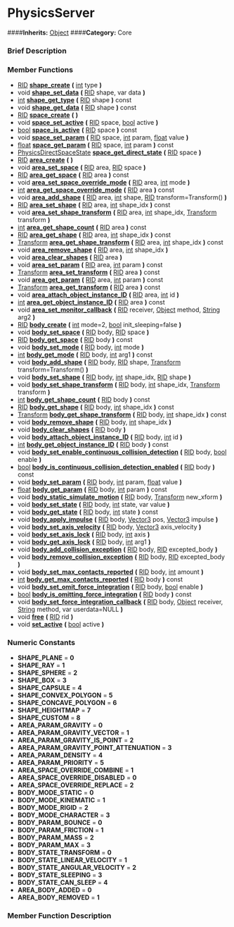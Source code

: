 #  PhysicsServer  
####**Inherits:** [Object](class_object)
####**Category:** Core

###  Brief Description  


###  Member Functions 
  * [RID](class_rid)  **[shape&#95;create](#shape_create)**  **(** [int](class_int) type  **)**
  * void  **[shape&#95;set&#95;data](#shape_set_data)**  **(** [RID](class_rid) shape, var data  **)**
  * [int](class_int)  **[shape&#95;get&#95;type](#shape_get_type)**  **(** [RID](class_rid) shape  **)** const
  * void  **[shape&#95;get&#95;data](#shape_get_data)**  **(** [RID](class_rid) shape  **)** const
  * [RID](class_rid)  **[space&#95;create](#space_create)**  **(** **)**
  * void  **[space&#95;set&#95;active](#space_set_active)**  **(** [RID](class_rid) space, [bool](class_bool) active  **)**
  * [bool](class_bool)  **[space&#95;is&#95;active](#space_is_active)**  **(** [RID](class_rid) space  **)** const
  * void  **[space&#95;set&#95;param](#space_set_param)**  **(** [RID](class_rid) space, [int](class_int) param, [float](class_float) value  **)**
  * [float](class_float)  **[space&#95;get&#95;param](#space_get_param)**  **(** [RID](class_rid) space, [int](class_int) param  **)** const
  * [PhysicsDirectSpaceState](class_physicsdirectspacestate)  **[space&#95;get&#95;direct&#95;state](#space_get_direct_state)**  **(** [RID](class_rid) space  **)**
  * [RID](class_rid)  **[area&#95;create](#area_create)**  **(** **)**
  * void  **[area&#95;set&#95;space](#area_set_space)**  **(** [RID](class_rid) area, [RID](class_rid) space  **)**
  * [RID](class_rid)  **[area&#95;get&#95;space](#area_get_space)**  **(** [RID](class_rid) area  **)** const
  * void  **[area&#95;set&#95;space&#95;override&#95;mode](#area_set_space_override_mode)**  **(** [RID](class_rid) area, [int](class_int) mode  **)**
  * [int](class_int)  **[area&#95;get&#95;space&#95;override&#95;mode](#area_get_space_override_mode)**  **(** [RID](class_rid) area  **)** const
  * void  **[area&#95;add&#95;shape](#area_add_shape)**  **(** [RID](class_rid) area, [int](class_int) shape, [RID](class_rid) transform=Transform()  **)**
  * [RID](class_rid)  **[area&#95;set&#95;shape](#area_set_shape)**  **(** [RID](class_rid) area, [int](class_int) shape_idx  **)** const
  * void  **[area&#95;set&#95;shape&#95;transform](#area_set_shape_transform)**  **(** [RID](class_rid) area, [int](class_int) shape_idx, [Transform](class_transform) transform  **)**
  * [int](class_int)  **[area&#95;get&#95;shape&#95;count](#area_get_shape_count)**  **(** [RID](class_rid) area  **)** const
  * [RID](class_rid)  **[area&#95;get&#95;shape](#area_get_shape)**  **(** [RID](class_rid) area, [int](class_int) shape_idx  **)** const
  * [Transform](class_transform)  **[area&#95;get&#95;shape&#95;transform](#area_get_shape_transform)**  **(** [RID](class_rid) area, [int](class_int) shape_idx  **)** const
  * void  **[area&#95;remove&#95;shape](#area_remove_shape)**  **(** [RID](class_rid) area, [int](class_int) shape_idx  **)**
  * void  **[area&#95;clear&#95;shapes](#area_clear_shapes)**  **(** [RID](class_rid) area  **)**
  * void  **[area&#95;set&#95;param](#area_set_param)**  **(** [RID](class_rid) area, [int](class_int) param  **)** const
  * [Transform](class_transform)  **[area&#95;set&#95;transform](#area_set_transform)**  **(** [RID](class_rid) area  **)** const
  * void  **[area&#95;get&#95;param](#area_get_param)**  **(** [RID](class_rid) area, [int](class_int) param  **)** const
  * [Transform](class_transform)  **[area&#95;get&#95;transform](#area_get_transform)**  **(** [RID](class_rid) area  **)** const
  * void  **[area&#95;attach&#95;object&#95;instance&#95;ID](#area_attach_object_instance_ID)**  **(** [RID](class_rid) area, [int](class_int) id  **)**
  * [int](class_int)  **[area&#95;get&#95;object&#95;instance&#95;ID](#area_get_object_instance_ID)**  **(** [RID](class_rid) area  **)** const
  * void  **[area&#95;set&#95;monitor&#95;callback](#area_set_monitor_callback)**  **(** [RID](class_rid) receiver, [Object](class_object) method, [String](class_string) arg2  **)**
  * [RID](class_rid)  **[body&#95;create](#body_create)**  **(** [int](class_int) mode=2, [bool](class_bool) init_sleeping=false  **)**
  * void  **[body&#95;set&#95;space](#body_set_space)**  **(** [RID](class_rid) body, [RID](class_rid) space  **)**
  * [RID](class_rid)  **[body&#95;get&#95;space](#body_get_space)**  **(** [RID](class_rid) body  **)** const
  * void  **[body&#95;set&#95;mode](#body_set_mode)**  **(** [RID](class_rid) body, [int](class_int) mode  **)**
  * [int](class_int)  **[body&#95;get&#95;mode](#body_get_mode)**  **(** [RID](class_rid) body, [int](class_int) arg1  **)** const
  * void  **[body&#95;add&#95;shape](#body_add_shape)**  **(** [RID](class_rid) body, [RID](class_rid) shape, [Transform](class_transform) transform=Transform()  **)**
  * void  **[body&#95;set&#95;shape](#body_set_shape)**  **(** [RID](class_rid) body, [int](class_int) shape_idx, [RID](class_rid) shape  **)**
  * void  **[body&#95;set&#95;shape&#95;transform](#body_set_shape_transform)**  **(** [RID](class_rid) body, [int](class_int) shape_idx, [Transform](class_transform) transform  **)**
  * [int](class_int)  **[body&#95;get&#95;shape&#95;count](#body_get_shape_count)**  **(** [RID](class_rid) body  **)** const
  * [RID](class_rid)  **[body&#95;get&#95;shape](#body_get_shape)**  **(** [RID](class_rid) body, [int](class_int) shape_idx  **)** const
  * [Transform](class_transform)  **[body&#95;get&#95;shape&#95;transform](#body_get_shape_transform)**  **(** [RID](class_rid) body, [int](class_int) shape_idx  **)** const
  * void  **[body&#95;remove&#95;shape](#body_remove_shape)**  **(** [RID](class_rid) body, [int](class_int) shape_idx  **)**
  * void  **[body&#95;clear&#95;shapes](#body_clear_shapes)**  **(** [RID](class_rid) body  **)**
  * void  **[body&#95;attach&#95;object&#95;instance&#95;ID](#body_attach_object_instance_ID)**  **(** [RID](class_rid) body, [int](class_int) id  **)**
  * [int](class_int)  **[body&#95;get&#95;object&#95;instance&#95;ID](#body_get_object_instance_ID)**  **(** [RID](class_rid) body  **)** const
  * void  **[body&#95;set&#95;enable&#95;continuous&#95;collision&#95;detection](#body_set_enable_continuous_collision_detection)**  **(** [RID](class_rid) body, [bool](class_bool) enable  **)**
  * [bool](class_bool)  **[body&#95;is&#95;continuous&#95;collision&#95;detection&#95;enabled](#body_is_continuous_collision_detection_enabled)**  **(** [RID](class_rid) body  **)** const
  * void  **[body&#95;set&#95;param](#body_set_param)**  **(** [RID](class_rid) body, [int](class_int) param, [float](class_float) value  **)**
  * [float](class_float)  **[body&#95;get&#95;param](#body_get_param)**  **(** [RID](class_rid) body, [int](class_int) param  **)** const
  * void  **[body&#95;static&#95;simulate&#95;motion](#body_static_simulate_motion)**  **(** [RID](class_rid) body, [Transform](class_transform) new_xform  **)**
  * void  **[body&#95;set&#95;state](#body_set_state)**  **(** [RID](class_rid) body, [int](class_int) state, var value  **)**
  * void  **[body&#95;get&#95;state](#body_get_state)**  **(** [RID](class_rid) body, [int](class_int) state  **)** const
  * void  **[body&#95;apply&#95;impulse](#body_apply_impulse)**  **(** [RID](class_rid) body, [Vector3](class_vector3) pos, [Vector3](class_vector3) impulse  **)**
  * void  **[body&#95;set&#95;axis&#95;velocity](#body_set_axis_velocity)**  **(** [RID](class_rid) body, [Vector3](class_vector3) axis_velocity  **)**
  * void  **[body&#95;set&#95;axis&#95;lock](#body_set_axis_lock)**  **(** [RID](class_rid) body, [int](class_int) axis  **)**
  * void  **[body&#95;get&#95;axis&#95;lock](#body_get_axis_lock)**  **(** [RID](class_rid) body, [int](class_int) arg1  **)**
  * void  **[body&#95;add&#95;collision&#95;exception](#body_add_collision_exception)**  **(** [RID](class_rid) body, [RID](class_rid) excepted_body  **)**
  * void  **[body&#95;remove&#95;collision&#95;exception](#body_remove_collision_exception)**  **(** [RID](class_rid) body, [RID](class_rid) excepted_body  **)**
  * void  **[body&#95;set&#95;max&#95;contacts&#95;reported](#body_set_max_contacts_reported)**  **(** [RID](class_rid) body, [int](class_int) amount  **)**
  * [int](class_int)  **[body&#95;get&#95;max&#95;contacts&#95;reported](#body_get_max_contacts_reported)**  **(** [RID](class_rid) body  **)** const
  * void  **[body&#95;set&#95;omit&#95;force&#95;integration](#body_set_omit_force_integration)**  **(** [RID](class_rid) body, [bool](class_bool) enable  **)**
  * [bool](class_bool)  **[body&#95;is&#95;omitting&#95;force&#95;integration](#body_is_omitting_force_integration)**  **(** [RID](class_rid) body  **)** const
  * void  **[body&#95;set&#95;force&#95;integration&#95;callback](#body_set_force_integration_callback)**  **(** [RID](class_rid) body, [Object](class_object) receiver, [String](class_string) method, var userdata=NULL  **)**
  * void  **[free](#free)**  **(** [RID](class_rid) rid  **)**
  * void  **[set&#95;active](#set_active)**  **(** [bool](class_bool) active  **)**

###  Numeric Constants  
  * **SHAPE_PLANE** = **0**
  * **SHAPE_RAY** = **1**
  * **SHAPE_SPHERE** = **2**
  * **SHAPE_BOX** = **3**
  * **SHAPE_CAPSULE** = **4**
  * **SHAPE_CONVEX_POLYGON** = **5**
  * **SHAPE_CONCAVE_POLYGON** = **6**
  * **SHAPE_HEIGHTMAP** = **7**
  * **SHAPE_CUSTOM** = **8**
  * **AREA_PARAM_GRAVITY** = **0**
  * **AREA_PARAM_GRAVITY_VECTOR** = **1**
  * **AREA_PARAM_GRAVITY_IS_POINT** = **2**
  * **AREA_PARAM_GRAVITY_POINT_ATTENUATION** = **3**
  * **AREA_PARAM_DENSITY** = **4**
  * **AREA_PARAM_PRIORITY** = **5**
  * **AREA_SPACE_OVERRIDE_COMBINE** = **1**
  * **AREA_SPACE_OVERRIDE_DISABLED** = **0**
  * **AREA_SPACE_OVERRIDE_REPLACE** = **2**
  * **BODY_MODE_STATIC** = **0**
  * **BODY_MODE_KINEMATIC** = **1**
  * **BODY_MODE_RIGID** = **2**
  * **BODY_MODE_CHARACTER** = **3**
  * **BODY_PARAM_BOUNCE** = **0**
  * **BODY_PARAM_FRICTION** = **1**
  * **BODY_PARAM_MASS** = **2**
  * **BODY_PARAM_MAX** = **3**
  * **BODY_STATE_TRANSFORM** = **0**
  * **BODY_STATE_LINEAR_VELOCITY** = **1**
  * **BODY_STATE_ANGULAR_VELOCITY** = **2**
  * **BODY_STATE_SLEEPING** = **3**
  * **BODY_STATE_CAN_SLEEP** = **4**
  * **AREA_BODY_ADDED** = **0**
  * **AREA_BODY_REMOVED** = **1**

###  Member Function Description  
